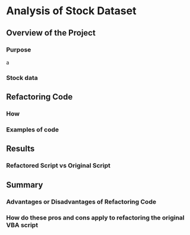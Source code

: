 # Analysis of Stock Dataset
## Overview of the Project
### Purpose
a
### Stock data

## Refactoring Code
### How
### Examples of code

## Results
### Refactored Script vs Original Script

## Summary
### Advantages or Disadvantages of Refactoring Code

### How do these pros and cons apply to refactoring the original VBA script
